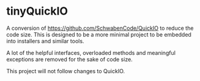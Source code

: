 tinyQuickIO
===========

A conversion of https://github.com/SchwabenCode/QuickIO to reduce the code size. This is designed to be a more minimal project to be embedded into installers and similar tools.

A lot of the helpful interfaces, overloaded methods and meaningful exceptions are removed for the sake of code size.

This project will not follow changes to QuickIO.

